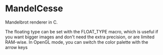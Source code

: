 # MandelCesse
Mandelbrot renderer in C.

The floating type can be set with the FLOAT_TYPE macro, which is useful if you want bigger images and don't need the extra precision, or are limited RAM-wise.
In OpenGL mode, you can switch the color palette with the arrow keys
